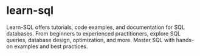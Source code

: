 # learn-sql
Learn-SQL offers tutorials, code examples, and documentation for SQL databases. From beginners to experienced practitioners, explore SQL queries, database design, optimization, and more. Master SQL with hands-on examples and best practices.
